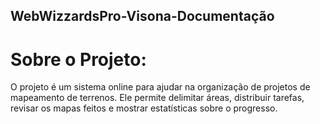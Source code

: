 ## WebWizzardsPro-Visona-Documentação

# Sobre o Projeto:

O projeto é um sistema online para ajudar na organização de projetos de mapeamento de terrenos. Ele permite delimitar áreas, distribuir tarefas, revisar os mapas feitos e mostrar estatísticas sobre o progresso.
